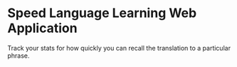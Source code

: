 # Speed Language Learning Web Application

Track your stats for how quickly you can recall the translation to a particular phrase.
